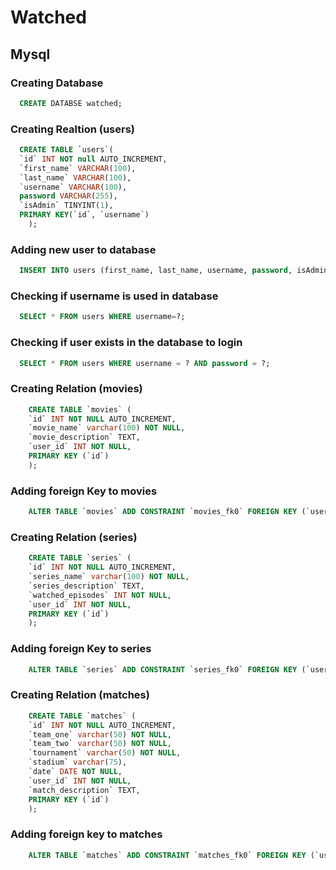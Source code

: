 # Watched

## Mysql

### Creating Database
```sql
  CREATE DATABSE watched;
```

### Creating Realtion (users)
```sql
  CREATE TABLE `users`(
  `id` INT NOT null AUTO_INCREMENT,
  `first_name` VARCHAR(100),
  `last_name` VARCHAR(100),
  `username` VARCHAR(100),
  password VARCHAR(255),
  `isAdmin` TINYINT(1),
  PRIMARY KEY(`id`, `username`)
	);
```

### Adding new user to database
```sql 
  INSERT INTO users (first_name, last_name, username, password, isAdmin) VALUES (?,?,?,?,0);
```

### Checking if username is used in database
```sql
  SELECT * FROM users WHERE username=?;
```

### Checking if user exists in the database to login
```sql
  SELECT * FROM users WHERE username = ? AND password = ?;
```

### Creating Relation (movies)
```sql
	CREATE TABLE `movies` (
	`id` INT NOT NULL AUTO_INCREMENT,
	`movie_name` varchar(100) NOT NULL,
	`movie_description` TEXT,
	`user_id` INT NOT NULL,
	PRIMARY KEY (`id`)
	);
```

### Adding foreign Key to movies
```sql
	ALTER TABLE `movies` ADD CONSTRAINT `movies_fk0` FOREIGN KEY (`user_id`) REFERENCES `users`(`id`);
```


### Creating Relation (series)
```sql
	CREATE TABLE `series` (
	`id` INT NOT NULL AUTO_INCREMENT,
	`series_name` varchar(100) NOT NULL,
	`series_description` TEXT,
	`watched_episodes` INT NOT NULL,
	`user_id` INT NOT NULL,
	PRIMARY KEY (`id`)
	);

```

### Adding foreign Key to series
```sql
	ALTER TABLE `series` ADD CONSTRAINT `series_fk0` FOREIGN KEY (`user_id`) REFERENCES `users`(`id`);
```


### Creating Relation (matches)
```sql
	CREATE TABLE `matches` (
	`id` INT NOT NULL AUTO_INCREMENT,
	`team_one` varchar(50) NOT NULL,
	`team_two` varchar(50) NOT NULL,
	`tournament` varchar(50) NOT NULL,
	`stadium` varchar(75),
	`date` DATE NOT NULL,
	`user_id` INT NOT NULL,
	`match_description` TEXT,
	PRIMARY KEY (`id`)
	);
```

### Adding foreign key to matches
```sql
	ALTER TABLE `matches` ADD CONSTRAINT `matches_fk0` FOREIGN KEY (`user_id`) REFERENCES `users`(`id`);
```